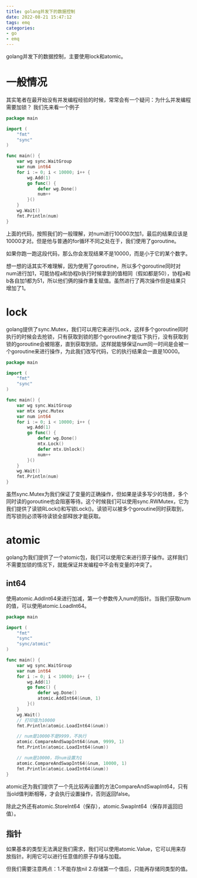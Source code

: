 ```yaml
---
title: golang并发下的数据控制
date: 2022-08-21 15:47:12
tags: emq
categories: 
- go
- emq
---
```


golang并发下的数据控制，主要使用lock和atomic。

<!-- more -->

# 一般情况
其实笔者在最开始没有并发编程经验的时候，常常会有一个疑问：为什么并发编程需要加锁？
我们先来看一个例子
``` go
package main

import (
	"fmt"
	"sync"
)

func main() {
	var wg sync.WaitGroup
	var num int64
	for i := 0; i < 10000; i++ {
		wg.Add(1)
		go func() {
			defer wg.Done()
			num++
		}()
	}
	wg.Wait()
	fmt.Println(num)
}
```
上面的代码，按照我们的一般理解，对num进行10000次加1，最后的结果应该是10000才对。但是他与普通的for循环不同之处在于，我们使用了goroutine。

如果你跑一跑这段代码，那么你会发现结果不是10000，而是小于它的某个数字。

想一想的话其实不难理解，因为使用了goroutine，所以多个goroutine同时对num进行加1，可能协程a和协程b执行时候拿到的值相同（假如都是50），协程a和b各自加1都为51，所以他们俩的操作重复赋值。虽然进行了两次操作但是结果只增加了1。

# lock
golang提供了sync.Mutex，我们可以用它来进行Lock，这样多个goroutine同时执行的时候会去抢锁，只有获取到锁的那个goroutine才能往下执行，没有获取到锁的goroutine会被阻塞，直到获取到锁。这样就能够保证num同一时间是会被一个goroutine来进行操作，为此我们改写代码，它的执行结果会一直是10000。
``` go
package main

import (
	"fmt"
	"sync"
)

func main() {
	var wg sync.WaitGroup
	var mtx sync.Mutex
	var num int64
	for i := 0; i < 10000; i++ {
		wg.Add(1)
		go func() {
			defer wg.Done()
			mtx.Lock()
			defer mtx.Unlock()
			num++
		}()
	}
	wg.Wait()
	fmt.Println(num)
}
```
虽然sync.Mutex为我们保证了变量的正确操作，但如果是读多写少的场景，多个同时读的goroutine也会阻塞等待。这个时候我们可以使用sync.RWMutex，它为我们提供了读锁RLock()和写锁Lock()。读锁可以被多个goroutine同时获取到，而写锁则必须等待读锁全部释放才能获取。

# atomic
golang为我们提供了一个atomic包，我们可以使用它来进行原子操作。这样我们不需要加锁的情况下，就能保证并发编程中不会有变量的冲突了。
## int64
使用atomic.AddInt64来进行加减，第一个参数传入num的指针。当我们获取num的值，可以使用atomic.LoadInt64。

``` go
package main

import (
	"fmt"
	"sync"
	"sync/atomic"
)

func main() {
	var wg sync.WaitGroup
	var num int64
	for i := 0; i < 10000; i++ {
		wg.Add(1)
		go func() {
			defer wg.Done()
			atomic.AddInt64(&num, 1)
		}()
	}
	wg.Wait()
	// 打印值为10000
	fmt.Println(atomic.LoadInt64(&num))

	// num是10000不是9999，不执行
	atomic.CompareAndSwapInt64(&num, 9999, 1)
	fmt.Println(atomic.LoadInt64(&num))

	// num是10000，将num设置为1
	atomic.CompareAndSwapInt64(&num, 10000, 1)
	fmt.Println(atomic.LoadInt64(&num))
}
```
atomic还为我们提供了一个先比较再设置的方法CompareAndSwapInt64，只有当old值判断相等，才会执行设置操作，否则返回false。

除此之外还有atomic.StoreInt64（保存），atomic.SwapInt64（保存并返回旧值）。

## 指针
如果基本的类型无法满足我们需求，我们可以使用atomic.Value，它可以用来存放指针。利用它可以进行任意值的原子存储与加载。

但我们需要注意两点：1.不能存放nil 2.存储第一个值后，只能再存储同类型的值。